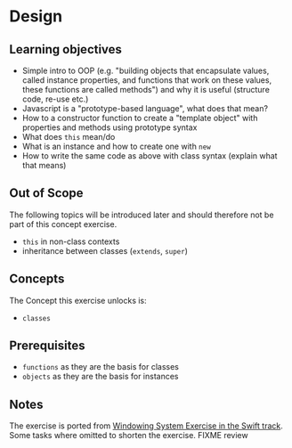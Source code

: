 # Design

## Learning objectives

- Simple intro to OOP (e.g. "building objects that encapsulate values, called instance properties, and functions that work on these values, these functions are called methods") and why it is useful (structure code, re-use etc.)
- Javascript is a "prototype-based language", what does that mean?
- How to a constructor function to create a "template object" with properties and methods using prototype syntax
- What does `this` mean/do
- What is an instance and how to create one with `new`
- How to write the same code as above with class syntax (explain what that means)

## Out of Scope

The following topics will be introduced later and should therefore not be part of this concept exercise.

- `this` in non-class contexts
- inheritance between classes (`extends`, `super`)

## Concepts

The Concept this exercise unlocks is:

- `classes`

## Prerequisites

- `functions` as they are the basis for classes
- `objects` as they are the basis for instances

## Notes

The exercise is ported from [Windowing System Exercise in the Swift track][swift-windowing-system]. Some tasks where omitted to shorten the exercise.
FIXME review

[analyzer]: https://github.com/exercism/javascript-analyzer
[swift-windowing-system]: https://github.com/exercism/swift/blob/main/exercises/concept/windowing-system/.docs/instructions.md
